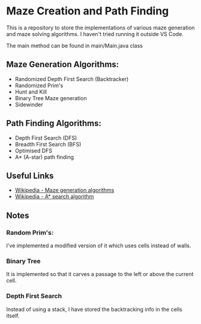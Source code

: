 # Maze Creation and Path Finding

This is a repository to store the implementations of various maze generation and maze solving algorithms.
I haven't tried running it outside VS Code.

The main method can be found in main/Main.java class

## Maze Generation Algorithms:
- Randomized Depth First Search (Backtracker)
- Randomized Prim's
- Hunt and Kill
- Binary Tree Maze generation
- Sidewinder

## Path Finding Algorithms:
- Depth First Search (DFS)
- Breadth First Search (BFS)
- Optimised DFS
- A* (A-star) path finding

## Useful Links
- [Wikipedia - Maze generation algorithms](https://en.m.wikipedia.org/wiki/Maze_generation_algorithm)
- [Wikipedia - A* search algorithm](https://en.m.wikipedia.org/wiki/A*_search_algorithm)

## Notes

### Random Prim's:
I've implemented a modified version of it which uses cells instead of walls.

### Binary Tree
It is implemented so that it carves a passage to the left or above the current cell.

### Depth First Search
Instead of using a stack, I have stored the backtracking info in the cells itself.
